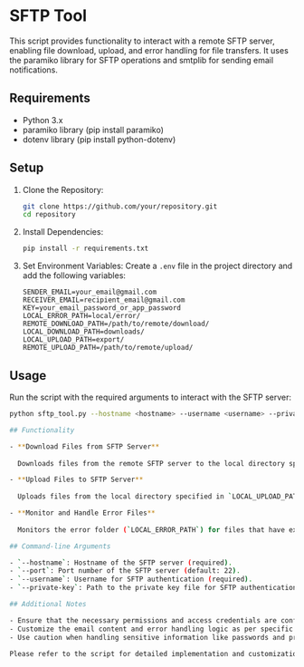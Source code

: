 
# SFTP Tool

This script provides functionality to interact with a remote SFTP server, enabling file download, upload, and error handling for file transfers. It uses the paramiko library for SFTP operations and smtplib for sending email notifications.

## Requirements

- Python 3.x
- paramiko library (pip install paramiko)
- dotenv library (pip install python-dotenv)

## Setup

1. Clone the Repository:
    ```bash
    git clone https://github.com/your/repository.git
    cd repository
    ```

2. Install Dependencies:
    ```bash
    pip install -r requirements.txt
    ```

3. Set Environment Variables:
   Create a `.env` file in the project directory and add the following variables:
    ```plaintext
    SENDER_EMAIL=your_email@gmail.com
    RECEIVER_EMAIL=recipient_email@gmail.com
    KEY=your_email_password_or_app_password
    LOCAL_ERROR_PATH=local/error/
    REMOTE_DOWNLOAD_PATH=/path/to/remote/download/
    LOCAL_DOWNLOAD_PATH=downloads/
    LOCAL_UPLOAD_PATH=export/
    REMOTE_UPLOAD_PATH=/path/to/remote/upload/
    ```

## Usage

Run the script with the required arguments to interact with the SFTP server:
```bash
python sftp_tool.py --hostname <hostname> --username <username> --private-key <path_to_private_key>

## Functionality

- **Download Files from SFTP Server**
  
  Downloads files from the remote SFTP server to the local directory specified in `LOCAL_DOWNLOAD_PATH`.

- **Upload Files to SFTP Server**
  
  Uploads files from the local directory specified in `LOCAL_UPLOAD_PATH` to the remote SFTP server. Handles file aging and error conditions during upload, moving files to the error folder (`LOCAL_ERROR_PATH`) if necessary.

- **Monitor and Handle Error Files**
  
  Monitors the error folder (`LOCAL_ERROR_PATH`) for files that have exceeded an aging threshold (`alert_threshold_seconds`). Moves old files to the error folder on the SFTP server and sends email alerts for error files.

## Command-line Arguments

- `--hostname`: Hostname of the SFTP server (required).
- `--port`: Port number of the SFTP server (default: 22).
- `--username`: Username for SFTP authentication (required).
- `--private-key`: Path to the private key file for SFTP authentication (required).

## Additional Notes

- Ensure that the necessary permissions and access credentials are configured for the SFTP server and SMTP server.
- Customize the email content and error handling logic as per specific requirements.
- Use caution when handling sensitive information like passwords and private keys.

Please refer to the script for detailed implementation and customization options.
